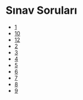 # Sınav Soruları

<!--Index-->

- [1](./1.jpeg)
- [10](./10.jpeg)
- [12](./12.jpeg)
- [2](./2.jpeg)
- [3](./3.jpeg)
- [4](./4.jpeg)
- [5](./5.jpeg)
- [6](./6.jpeg)
- [7](./7.jpeg)
- [8](./8.jpeg)
- [9](./9.jpeg)

<!--Index-->
